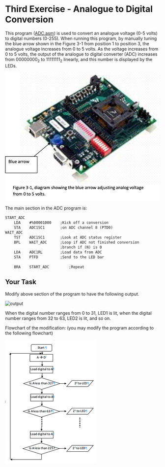 # Third Exercise - Analogue to Digital Conversion

This program ([ADC.asm](ADC.asm)) is used to convert an analogue voltage (0-5 volts) to digital numbers (0-255). When running this program, by manually tuning the blue arrow shown in the Figure 3-1 from position 1 to position 3, the analogue voltage increases from 0 to 5 volts. As the voltage increases from 0 to 5 volts, the output of the analogue to digital converter (ADC) increases from 00000000<sub>2</sub> to 11111111<sub>2</sub> linearly, and this number is displayed by the LEDs.

![The ADC](adc.png)

The main section in the ADC program is:

```
START_ADC		
    LDA    #%00001000    ;Kick off a conversion
    STA    ADC1SC1       ;on ADC channel 8 (PTD0)
WAIT_ADC
    TST    ADC1SC1       ;Look at ADC status register
    BPL    WAIT_ADC      ;Loop if ADC not finished conversion 
                         ;branch if (N) is 0
    LDA    ADC1RL        ;Load data from ADC
    STA    PTFD          ;Send to the LED bar
    
    BRA    START_ADC         ;Repeat
```

## Your Task

Modify above section of the program to have the following output.

![output](output.png)


When the digital number ranges from 0 to 31, LED1 is lit, when the digital number ranges from 32 to 63, LED2 is lit, and so on.

Flowchart of the modification: (you may modify the program according to the following flowchart)

![flowchart](flowchart.png)
